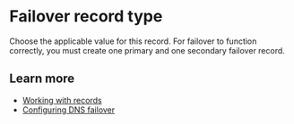 # Failover record type<a name="record-failover-type"></a>

Choose the applicable value for this record\. For failover to function correctly, you must create one primary and one secondary failover record\. 

## Learn more<a name="record-failover-type-learn-more"></a>
+ [Working with records](https://docs.aws.amazon.com/Route53/latest/DeveloperGuide/rrsets-working-with.html)
+ [Configuring DNS failover](https://docs.aws.amazon.com/Route53/latest/DeveloperGuide/dns-failover-configuring.html)